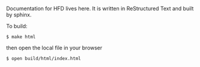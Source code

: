 Documentation for HFD lives here.  It is written in ReStructured Text and built by sphinx.

To build:

```
$ make html
```

then open the local file in your browser

```
$ open build/html/index.html
```
